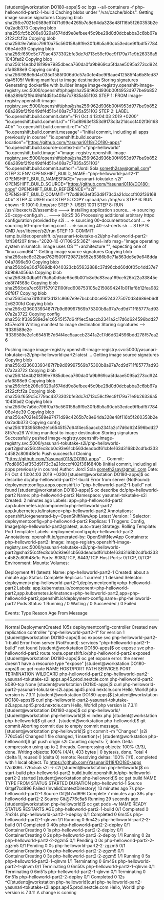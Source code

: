 [student@workstation DO180-apps]$ oc logs --all-containers -f php-helloworld-part2-1-build
Caching blobs under "/var/cache/blobs".
Getting image source signatures
Copying blob sha256:e7021e0589e97471d99c4265b7c8e64da328e48f116b5f260353b2e0a2adb373
Copying blob sha256:fc5b206e9329a1674dd9e8efbee45c9be28d0d0dcbabba3c6bb67a2f22cfcf2a
Copying blob sha256:9e7a6dc796f0a75c560158a9f9e30fb8b5a90cb53edce9ffbdf5778406e4de39
Copying blob sha256:f659c5c779ac4373302bfe3dc7d713c59cf9ec9f179a71e9b26336a51043fad2
Copying blob sha256:14e4b218199e7985dbeca760da0fa9b969ca5fdaae5095a273cd924afa6898e9
Copying config sha256:988e5d4c035d1585f006d0c57a0cfe4bc9f8aae412585f4a6b8fed87da45105f
Writing manifest to image destination
Storing signatures
Generating dockerfile with builder image image-registry.openshift-image-registry.svc:5000/openshift/php@sha256:962d936b00f4953d977be9b85268a289bf2f9d49df4d51b408a7c7835a551103
STEP 1: FROM image-registry.openshift-image-registry.svc:5000/openshift/php@sha256:962d936b00f4953d977be9b85268a289bf2f9d49df4d51b408a7c7835a551103
STEP 2: LABEL "io.openshift.build.commit.date"="Fri Oct 4 13:04:03 2019 +0200"       "io.openshift.build.commit.id"="f7cd8963ef353d9173c3a21dcccf402f3616840b"       "io.openshift.build.commit.ref"="s2i"       "io.openshift.build.commit.message"="Initial commit, including all apps previously in course"       "io.openshift.build.source-location"="https://github.com/Yasunari0118/DO180-apps"       "io.openshift.build.source-context-dir"="php-helloworld"       "io.openshift.build.image"="image-registry.openshift-image-registry.svc:5000/openshift/php@sha256:962d936b00f4953d977be9b85268a289bf2f9d49df4d51b408a7c7835a551103"       "io.openshift.build.commit.author"="Jordi Sola <someth2say@gmail.com>"
STEP 3: ENV OPENSHIFT_BUILD_NAME="php-helloworld-part2-1"     OPENSHIFT_BUILD_NAMESPACE="yasunari-tokutake-s2i"     OPENSHIFT_BUILD_SOURCE="https://github.com/Yasunari0118/DO180-apps"     OPENSHIFT_BUILD_REFERENCE="s2i"     OPENSHIFT_BUILD_COMMIT="f7cd8963ef353d9173c3a21dcccf402f3616840b"
STEP 4: USER root
STEP 5: COPY upload/src /tmp/src
STEP 6: RUN chown -R 1001:0 /tmp/src
STEP 7: USER 1001
STEP 8: RUN /usr/libexec/s2i/assemble
---> Installing application source...
=> sourcing 20-copy-config.sh ...
---> 08:25:36     Processing additional arbitrary httpd configuration provided by s2i ...
=> sourcing 00-documentroot.conf ...
=> sourcing 50-mpm-tuning.conf ...
=> sourcing 40-ssl-certs.sh ...
STEP 9: CMD /usr/libexec/s2i/run
STEP 10: COMMIT temp.builder.openshift.io/yasunari-tokutake-s2i/php-helloworld-part2-1:f436f207
time="2020-10-01T08:25:36Z" level=info msg="Image operating system mismatch: image uses OS \"\"+architecture \"\", expecting one of \"linux+amd64\""
Getting image source signatures
Copying blob sha256:abc8c32bad762f509f729872b552e8366b9c71a863dc5e9e648dda04a7896e50
Copying blob sha256:b9e30d7689db4040323cb65632888c37d96cbd60d0f05c4dd37e78b9b8a0566a
Copying blob sha256:8b0dba9179a6a0d5de65c6b001c8c9c83eaa169ce526b22a33845ede8f74568c
Copying blob sha256:bda7ec697f579121100fed608753105e2150894241b011af8b12fea98296f8f7
Copying blob sha256:5daa741fd16f3d131c8667e9e7bcbcb0ce95243275070d34686eb6df2c6200fd
Copying blob sha256:d23603393487f7b9d69997569b75300b8a97a7cd9d711f85777ad9307a2a3722
Copying config sha256:1f339589e2e1c6545157d64f4ec5aaccb2341a2c17d6d624596bdd278f57ea26
Writing manifest to image destination
Storing signatures
--> 1f339589e2e
1f339589e2e1c6545157d64f4ec5aaccb2341a2c17d6d624596bdd278f57ea26

Pushing image image-registry.openshift-image-registry.svc:5000/yasunari-tokutake-s2i/php-helloworld-part2:latest ...
Getting image source signatures
Copying blob sha256:d23603393487f7b9d69997569b75300b8a97a7cd9d711f85777ad9307a2a3722
Copying blob sha256:14e4b218199e7985dbeca760da0fa9b969ca5fdaae5095a273cd924afa6898e9
Copying blob sha256:fc5b206e9329a1674dd9e8efbee45c9be28d0d0dcbabba3c6bb67a2f22cfcf2a
Copying blob sha256:f659c5c779ac4373302bfe3dc7d713c59cf9ec9f179a71e9b26336a51043fad2
Copying blob sha256:9e7a6dc796f0a75c560158a9f9e30fb8b5a90cb53edce9ffbdf5778406e4de39
Copying blob sha256:e7021e0589e97471d99c4265b7c8e64da328e48f116b5f260353b2e0a2adb373
Copying config sha256:1f339589e2e1c6545157d64f4ec5aaccb2341a2c17d6d624596bdd278f57ea26
Writing manifest to image destination
Storing signatures
Successfully pushed image-registry.openshift-image-registry.svc:5000/yasunari-tokutake-s2i/php-helloworld-part2@sha256:4fec8db0c93e61cb563deadbdf61cbfe163d3168b2cdfbd333c4582c80948e1c
Push successful
Cloning "https://github.com/Yasunari0118/DO180-apps" ...
	Commit:	f7cd8963ef353d9173c3a21dcccf402f3616840b (Initial commit, including all apps previously in course)
	Author:	Jordi Sola <someth2say@gmail.com>
	Date:	Fri Oct 4 13:04:03 2019 +0200
[student@workstation DO180-apps]$ oc describe dc/php-helloworld-part2-1-build
Error from server (NotFound): deploymentconfigs.apps.openshift.io "php-helloworld-part2-1-build" not found
[student@workstation DO180-apps]$ oc describe dc/php-helloworld-part2
Name:		php-helloworld-part2
Namespace:	yasunari-tokutake-s2i
Created:	2 minutes ago
Labels:		app=php-helloworld-part2
		app.kubernetes.io/component=php-helloworld-part2
		app.kubernetes.io/instance=php-helloworld-part2
Annotations:	openshift.io/generated-by=OpenShiftNewApp
Latest Version:	1
Selector:	deploymentconfig=php-helloworld-part2
Replicas:	1
Triggers:	Config, Image(php-helloworld-part2@latest, auto=true)
Strategy:	Rolling
Template:
Pod Template:
  Labels:	deploymentconfig=php-helloworld-part2
  Annotations:	openshift.io/generated-by: OpenShiftNewApp
  Containers:
   php-helloworld-part2:
    Image:		image-registry.openshift-image-registry.svc:5000/yasunari-tokutake-s2i/php-helloworld-part2@sha256:4fec8db0c93e61cb563deadbdf61cbfe163d3168b2cdfbd333c4582c80948e1c
    Ports:		8080/TCP, 8443/TCP
    Host Ports:		0/TCP, 0/TCP
    Environment:	<none>
    Mounts:		<none>
  Volumes:		<none>

Deployment #1 (latest):
	Name:		php-helloworld-part2-1
	Created:	about a minute ago
	Status:		Complete
	Replicas:	1 current / 1 desired
	Selector:	deployment=php-helloworld-part2-1,deploymentconfig=php-helloworld-part2
	Labels:		app.kubernetes.io/component=php-helloworld-part2,app.kubernetes.io/instance=php-helloworld-part2,app=php-helloworld-part2,openshift.io/deployment-config.name=php-helloworld-part2
	Pods Status:	1 Running / 0 Waiting / 0 Succeeded / 0 Failed

Events:
  Type		Reason			Age	From				Message
  ----		------			----	----				-------
  Normal	DeploymentCreated	105s	deploymentconfig-controller	Created new replication controller "php-helloworld-part2-1" for version 1
[student@workstation DO180-apps]$ oc expose svc php-helloworld-part2-1-build
Error from server (NotFound): services "php-helloworld-part2-1-build" not found
[student@workstation DO180-apps]$ oc expose svc php-helloworld-part2
route.route.openshift.io/php-helloworld-part2 exposed
[student@workstation DO180-apps]$ oc get expose
error: the server doesn't have a resource type "expose"
[student@workstation DO180-apps]$ oc get route
NAME                   HOST/PORT                                                               PATH   SERVICES               PORT       TERMINATION   WILDCARD
php-helloworld-part2   php-helloworld-part2-yasunari-tokutake-s2i.apps.ap45.prod.nextcle.com          php-helloworld-part2   8080-tcp                 None
[student@workstation DO180-apps]$ curl php-helloworld-part2-yasunari-tokutake-s2i.apps.ap45.prod.nextcle.com
Hello, World! php version is 7.3.11
[student@workstation DO180-apps]$ 
[student@workstation DO180-apps]$ curl php-helloworld-part2-yasunari-tokutake-s2i.apps.ap45.prod.nextcle.com
Hello, World! php version is 7.3.11
[student@workstation DO180-apps]$ cd php-helloworld/
[student@workstation php-helloworld]$ vi index.php 
[student@workstation php-helloworld]$ git add .
[student@workstation php-helloworld]$ git commit 
Aborting commit due to empty commit message.
[student@workstation php-helloworld]$ git commit -m "Changed"
[s2i 776c5a5] Changed
 1 file changed, 1 insertion(+)
[student@workstation php-helloworld]$ git push origin s2i
Counting objects: 7, done.
Delta compression using up to 2 threads.
Compressing objects: 100% (3/3), done.
Writing objects: 100% (4/4), 403 bytes | 0 bytes/s, done.
Total 4 (delta 1), reused 0 (delta 0)
remote: Resolving deltas: 100% (1/1), completed with 1 local object.
To https://github.com/Yasunari0118/DO180-apps
   f7cd896..776c5a5  s2i -> s2i
[student@workstation php-helloworld]$ oc start-build php-helloworld-part2
build.build.openshift.io/php-helloworld-part2-2 started
[student@workstation php-helloworld]$ oc get build
NAME                     TYPE     FROM          STATUS                             STARTED          DURATION
php-helloworld-1         Source   Git@f7cd896   Failed (InvalidContextDirectory)   13 minutes ago   7s
php-helloworld-part2-1   Source   Git@f7cd896   Complete                           7 minutes ago    38s
php-helloworld-part2-2   Source   Git@776c5a5   Running                            29 seconds ago   
[student@workstation php-helloworld]$ oc get pods -w
NAME                            READY   STATUS              RESTARTS   AGE
php-helloworld-part2-1-build    0/1     Completed           0          7m24s
php-helloworld-part2-1-deploy   0/1     Completed           0          6m45s
php-helloworld-part2-1-qlnvm    1/1     Running             0          6m42s
php-helloworld-part2-2-build    0/1     Completed           0          40s
php-helloworld-part2-2-deploy   0/1     ContainerCreating   0          1s
php-helloworld-part2-2-deploy   0/1     ContainerCreating   0          2s
php-helloworld-part2-2-deploy   1/1     Running             0          2s
php-helloworld-part2-2-zgzm5    0/1     Pending             0          0s
php-helloworld-part2-2-zgzm5    0/1     Pending             0          0s
php-helloworld-part2-2-zgzm5    0/1     ContainerCreating   0          0s
php-helloworld-part2-2-zgzm5    0/1     ContainerCreating   0          3s
php-helloworld-part2-2-zgzm5    1/1     Running             0          5s
php-helloworld-part2-1-qlnvm    1/1     Terminating         0          6m49s
php-helloworld-part2-1-qlnvm    0/1     Terminating         0          6m50s
php-helloworld-part2-1-qlnvm    0/1     Terminating         0          6m51s
php-helloworld-part2-1-qlnvm    0/1     Terminating         0          6m51s
php-helloworld-part2-2-deploy   0/1     Completed           0          12s
^C[student@workstation php-helloworld]curl php-helloworld-part2-yasunari-tokutake-s2i.apps.ap45.prod.nextcle.com
Hello, World! php version is 7.3.11
A change is coming
